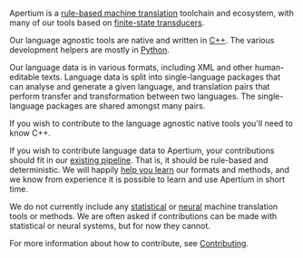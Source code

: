 Apertium is a [rule-based machine translation](https://en.wikipedia.org/wiki/Rule-based_machine_translation)
toolchain and ecosystem, with many of our tools based on
[finite-state transducers](https://en.wikipedia.org/wiki/Finite-state_transducer).

Our language agnostic tools are native and written in
[C++](https://en.wikipedia.org/wiki/C++). The various development helpers are
mostly in [Python](https://python.org/).

Our language data is in various formats, including XML and other human-editable
texts. Language data is split into single-language packages that can analyse
and generate a given language, and translation pairs that perform transfer and
transformation between two languages. The single-language packages are shared
amongst many pairs.

If you wish to contribute to the language agnostic native tools
you'll need to know C++.

If you wish to contribute language data to Apertium, your contributions should
fit in our [existing pipeline](https://wiki.apertium.org/wiki/Apertium_system_architecture).
That is, it should be rule-based and deterministic. We will happily
[help you learn](https://wiki.apertium.org/wiki/Contact) our formats and
methods, and we know from experience it is possible to learn and use Apertium
in short time.

We do not currently include any [statistical](https://en.wikipedia.org/wiki/Statistical_machine_translation)
or [neural](https://en.wikipedia.org/wiki/Neural_machine_translation) machine
translation tools or methods. We are often asked if contributions can be made
with statistical or neural systems, but for now they cannot.

For more information about how to contribute, see [Contributing](https://wiki.apertium.org/wiki/Contributing).

